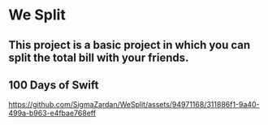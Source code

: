 
# We Split

## This project is a basic project in which you can split the total bill with your friends.

## 100 Days of Swift 


https://github.com/SigmaZardan/WeSplit/assets/94971168/311886f1-9a40-499a-b963-e4fbae768eff

